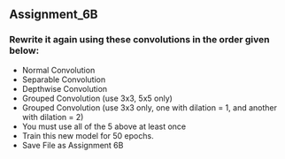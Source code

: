 ## Assignment_6B <br>
### Rewrite it again using these convolutions in the order given below:<br>
  - Normal Convolution<br>
  - Separable Convolution <br>
  - Depthwise Convolution<br>
  - Grouped Convolution (use 3x3, 5x5 only)<br>
  - Grouped Convolution (use 3x3 only, one with dilation = 1, and another with dilation = 2)<br> 
  - You must use all of the 5 above at least once<br>
  - Train this new model for 50 epochs.<br>
  - Save File as Assignment 6B<br>
